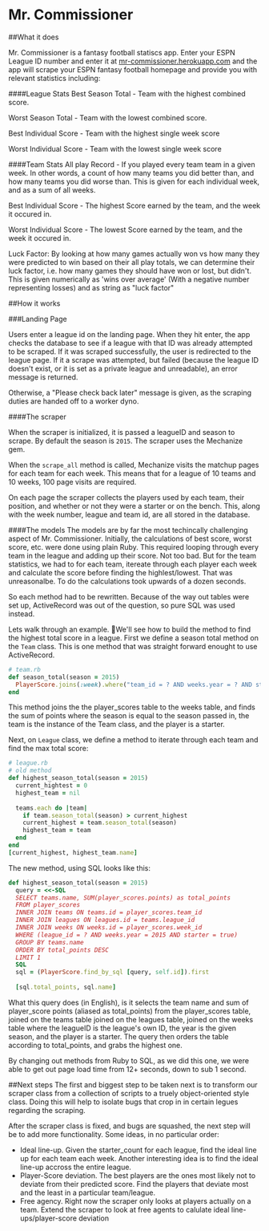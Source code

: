 # Mr. Commissioner

##What it does

Mr. Commissioner is a fantasy football statiscs app. Enter your ESPN League ID number and enter it at [mr-commissioner.herokuapp.com]() and the app will scrape your ESPN fantasy football homepage and provide you with relevant statistics including:

####League Stats
Best Season Total - Team with the highest combined score.

Worst Season Total - Team with the lowest combined score.

Best Individual Score - Team with the highest single week score

Worst Individual Score - Team with the lowest single week score

####Team Stats
All play Record - If you played every team team in a given week. In other words, a count of how many teams you did better than, and how many teams you did worse than. This is given for each individual week, and as a sum of all weeks.

Best Individual Score - The highest Score earned by the team, and the week it occured in.

Worst Individual Score - The lowest Score earned by the team, and the week it occured in.

Luck Factor: By looking at how many games actually won vs how many they were predicted to win based on their all play totals, we can determine their luck factor, i.e. how many games they should have won or lost, but didn't. This is given numerically as 'wins over average' (With a negative number representing losses) and as string as "luck factor"

##How it works

###Landing Page

Users enter a league id on the landing page. When they hit enter, the app checks the database to see if a league with that ID was already attempted to be scraped. If it was scraped successfully, the user is redirected to the league page. If it a scrape was attempted, but failed (because the league ID doesn't exist, or it is set as a private league and unreadable), an error message is returned.

Otherwise, a "Please check back later" message is given, as the scraping duties are handed off to a worker dyno.

####The scraper

When the scraper is initialized, it is passed a leagueID and season to scrape. By default the season is `2015`.  The scraper uses the Mechanize gem. 

When the `scrape_all` method is called, Mechanize visits the matchup pages for each team for each week. This means that for a league of 10 teams and 10 weeks, 100 page visits are required.

On each page the scraper collects the players used by each team, their position, and whether or not they were a starter or on the bench. This, along with the week number, league and team id, are all stored in the database.

####The models
The models are by far the most techincally challenging aspect of Mr. Commissioner. Initially, the calculations of best score, worst score, etc. were done using plain Ruby. This required looping through every team in the league and adding up their score. Not too bad. But for the team statistics, we had to for each team, itereate through each player each week and calculate the score before finding the highlest/lowest. That was unreasonalbe. To do the calculations took upwards of a dozen seconds.

So each method had to be rewritten. Because of the way out tables were set up, ActiveRecord was out of the question, so pure SQL was used instead.

Lets walk through an example. We'll see how to build the method to find the highest total score in a league. First we define a season total method on the `Team` class. This is one method that was straight forward enought to use ActiveRecord.

```ruby
# team.rb
def season_total(season = 2015)
  PlayerScore.joins(:week).where("team_id = ? AND weeks.year = ? AND starter = true", self.id, season).sum(:points)
end
```
This method joins the the player_scores table to the weeks table, and finds the sum of points where the season is equal to the season passed in, the team is the instance of the Team class, and the player is a starter.

Next, on `League` class, we define a method to iterate through each team and find the max total score:

```ruby
# league.rb
# old method
def highest_season_total(season = 2015)
  current_hightest = 0
  highest_team = nil
  
  teams.each do |team|
    if team.season_total(season) > current_highest
    current_highest = team.season_total(season)
    highest_team = team
  end
end
[current_highest, highest_team.name]
```

The new method, using SQL looks like this:

```ruby
def highest_season_total(season = 2015)
  query = <<-SQL
  SELECT teams.name, SUM(player_scores.points) as total_points
  FROM player_scores
  INNER JOIN teams ON teams.id = player_scores.team_id
  INNER JOIN leagues ON leagues.id = teams.league_id
  INNER JOIN weeks ON weeks.id = player_scores.week_id
  WHERE (league_id = ? AND weeks.year = 2015 AND starter = true)
  GROUP BY teams.name
  ORDER BY total_points DESC
  LIMIT 1
  SQL
  sql = (PlayerScore.find_by_sql [query, self.id]).first
  
  [sql.total_points, sql.name]
```

What this query does (in English), is it selects the team name and sum of player\_score points (aliased as total\_points) from the player\_scores table, joined on the teams table joined on the leagues table, joined on the weeks table where the leagueID is the league's own ID, the year is the given season, and the player is a starter. The query then orders the table according to total\_points, and grabs the highest one.

By changing out methods from Ruby to SQL, as we did this one, we were able to get out page load time from 12+ seconds, down to sub 1 second. 

##Next steps
The first and biggest step to be taken next is to transform our scraper class from a collection of scripts to a truely object-oriented style class. Doing this will help to isolate bugs that crop in in certain legues regarding the scraping. 

After the scraper class is fixed, and bugs are squashed, the next step will be to add more functionality. Some ideas, in no particular order:

* Ideal line-up. Given the starter_count for each league, find the ideal line up for each team each week. Another interesting idea is to find the ideal line-up accross the entire league.
* Player-Score deviation. The best players are the ones most likely not to deviate from their predicted score. Find the players that deviate most and the least in a particular team/league.
* Free agency. Right now the scraper only looks at players actually on a team. Extend the scraper to look at free agents to calulate ideal line-ups/player-score deviation





